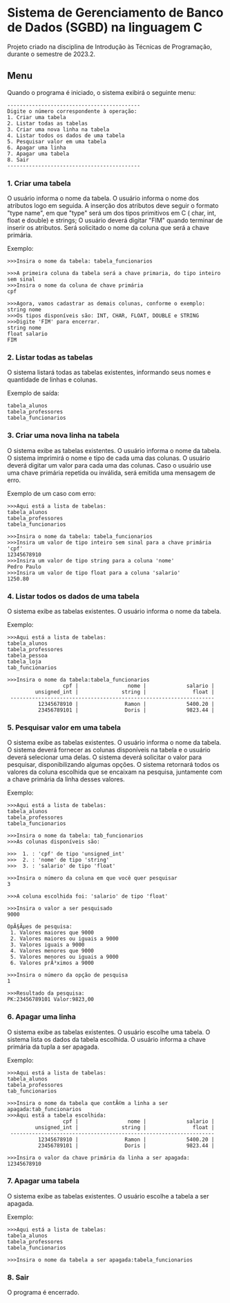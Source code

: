# Sistema de Gerenciamento de Banco de Dados (SGBD) na linguagem C
Projeto criado na disciplina de Introdução às Técnicas de Programação, durante o semestre de 2023.2.

## Menu
Quando o programa é iniciado, o sistema exibirá o seguinte menu:
```
-------------------------------------------
Digite o número correspondente à operação:
1. Criar uma tabela
2. Listar todas as tabelas
3. Criar uma nova linha na tabela
4. Listar todos os dados de uma tabela
5. Pesquisar valor em uma tabela
6. Apagar uma linha
7. Apagar uma tabela
8. Sair
-------------------------------------------
```

### 1. Criar uma tabela
O usuário informa o nome da tabela.
O usuário informa o nome dos atributos logo em seguida.
A inserção dos atributos deve seguir o formato "type name", em que "type" será um dos tipos primitivos em C ( char, int, float e double) e strings;
O usuário deverá digitar "FIM" quando terminar de inserir os atributos.
Será solicitado o nome da coluna que será a chave primária.

Exemplo:

```
>>>Insira o nome da tabela: tabela_funcionarios

>>>A primeira coluna da tabela será a chave primaria, do tipo inteiro sem sinal
>>>Insira o nome da coluna de chave primária
cpf

>>>Agora, vamos cadastrar as demais colunas, conforme o exemplo: string nome
>>>Os tipos disponíveis são: INT, CHAR, FLOAT, DOUBLE e STRING
>>>Digite 'FIM' para encerrar.
string nome
float salario
FIM

```


### 2. Listar todas as tabelas
O sistema listará todas as tabelas existentes, informando seus nomes e quantidade de linhas e colunas.

Exemplo de saída:

```
tabela_alunos
tabela_professores
tabela_funcionarios

```

### 3. Criar uma nova linha na tabela
O sistema exibe as tabelas existentes.
O usuário informa o nome da tabela.
O sistema imprimirá o nome e tipo de cada uma das colunas.
O usuário deverá digitar um valor para cada uma das colunas.
Caso o usuário use uma chave primária repetida ou inválida, será emitida uma mensagem de erro.

Exemplo de um caso com erro:

```
>>>Aqui está a lista de tabelas:
tabela_alunos
tabela_professores
tabela_funcionarios

>>>Insira o nome da tabela: tabela_funcionarios
>>>Insira um valor de tipo inteiro sem sinal para a chave primária 'cpf'
12345678910
>>>Insira um valor de tipo string para a coluna 'nome'
Pedro Paulo
>>>Insira um valor de tipo float para a coluna 'salario'
1250.80

```

### 4. Listar todos os dados de uma tabela
O sistema exibe as tabelas existentes.
O usuário informa o nome da tabela.

Exemplo:

```
>>>Aqui está a lista de tabelas:
tabela_alunos
tabela_professores
tabela_pessoa
tabela_loja
tab_funcionarios

>>>Insira o nome da tabela:tabela_funcionarios
                  cpf |                nome |             salario |
         unsigned_int |              string |               float |
 ------------------------------------------------------------------
          12345678910 |               Ramon |             5400.20 |                   
          23456789101 |               Doris |             9823.44 |   

```

### 5. Pesquisar valor em uma tabela
O sistema exibe as tabelas existentes.
O usuário informa o nome da tabela.
O sistema deverá fornecer as colunas disponíveis na tabela e o usuário deverá selecionar uma delas.
O sistema deverá solicitar o valor para pesquisar, disponibilizando algumas opções.
O sistema retornará todos os valores da coluna escolhida que se encaixam na pesquisa, juntamente com a chave primária da linha desses valores.

Exemplo:

```
>>>Aqui está a lista de tabelas:
tabela_alunos
tabela_professores
tabela_funcionarios

>>>Insira o nome da tabela: tab_funcionarios
>>>As colunas disponí­veis são:

>>>  1. : 'cpf' de tipo 'unsigned_int'
>>>  2. : 'nome' de tipo 'string'
>>>  3. : 'salario' de tipo 'float'

>>>Insira o número da coluna em que você quer pesquisar
3      

>>>A coluna escolhida foi: 'salario' de tipo 'float'

>>>Insira o valor a ser pesquisado
9000

OpÃ§Ãµes de pesquisa:
 1. Valores maiores que 9000
 2. Valores maiores ou iguais a 9000
 3. Valores iguais a 9000
 4. Valores menores que 9000
 5. Valores menores ou iguais a 9000
 6. Valores prÃ³ximos a 9000

>>>Insira o número da opção de pesquisa
1

>>>Resultado da pesquisa:
PK:23456789101 Valor:9823,00

```

### 6. Apagar uma linha
O sistema exibe as tabelas existentes.
O usuário escolhe uma tabela.
O sistema lista os dados da tabela escolhida.
O usuário informa a chave primária da tupla a ser apagada.

Exemplo:

``` 
>>>Aqui está a lista de tabelas:
tabela_alunos
tabela_professores
tab_funcionarios

>>>Insira o nome da tabela que contÃ©m a linha a ser apagada:tab_funcionarios
>>>Aqui está a tabela escolhida:
                  cpf |                nome |             salario |
         unsigned_int |              string |               float |
 ------------------------------------------------------------------
          12345678910 |               Ramon |             5400.20 |
          23456789101 |               Doris |             9823.44 |
 
>>>Insira o valor da chave primária da linha a ser apagada: 12345678910

```

### 7. Apagar uma tabela
O sistema exibe as tabelas existentes.
O usuário escolhe a tabela a ser apagada.

Exemplo:

``` 
>>>Aqui está a lista de tabelas:
tabela_alunos
tabela_professores
tabela_funcionarios

>>>Insira o nome da tabela a ser apagada:tabela_funcionarios

```


### 8. Sair
O programa é encerrado.